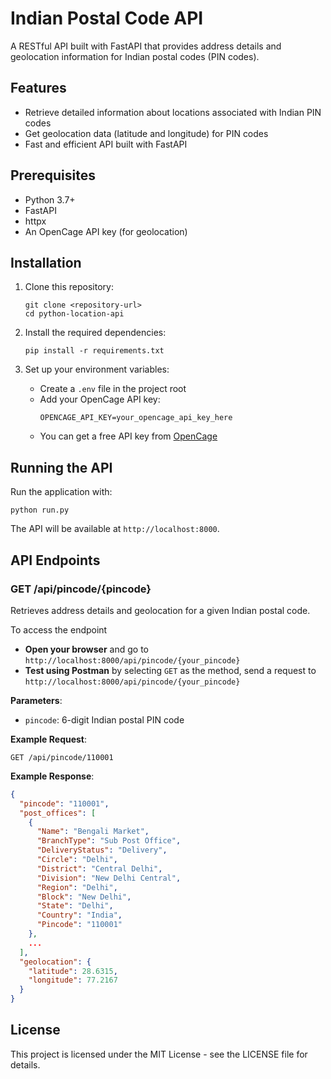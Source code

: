 # Indian Postal Code API

A RESTful API built with FastAPI that provides address details and geolocation information for Indian postal codes (PIN codes).

## Features

- Retrieve detailed information about locations associated with Indian PIN codes
- Get geolocation data (latitude and longitude) for PIN codes
- Fast and efficient API built with FastAPI

## Prerequisites

- Python 3.7+
- FastAPI
- httpx
- An OpenCage API key (for geolocation)

## Installation

1. Clone this repository:
   ```
   git clone <repository-url>
   cd python-location-api
   ```

2. Install the required dependencies:
   ```
   pip install -r requirements.txt
   ```

3. Set up your environment variables:
   - Create a `.env` file in the project root
   - Add your OpenCage API key:
     ```
     OPENCAGE_API_KEY=your_opencage_api_key_here
     ```
   - You can get a free API key from [OpenCage](https://opencagedata.com/)

## Running the API

Run the application with:

```
python run.py
```

The API will be available at `http://localhost:8000`.

## API Endpoints

### GET /api/pincode/{pincode}

Retrieves address details and geolocation for a given Indian postal code.

To access the endpoint
- **Open your browser** and go to `http://localhost:8000/api/pincode/{your_pincode}`
- **Test using Postman** by selecting `GET` as the method, send a request to `http://localhost:8000/api/pincode/{your_pincode}` 

**Parameters**:
- `pincode`: 6-digit Indian postal PIN code

**Example Request**:
```
GET /api/pincode/110001
```

**Example Response**:
```json
{
  "pincode": "110001",
  "post_offices": [
    {
      "Name": "Bengali Market",
      "BranchType": "Sub Post Office",
      "DeliveryStatus": "Delivery",
      "Circle": "Delhi",
      "District": "Central Delhi",
      "Division": "New Delhi Central",
      "Region": "Delhi",
      "Block": "New Delhi",
      "State": "Delhi",
      "Country": "India",
      "Pincode": "110001"
    },
    ...
  ],
  "geolocation": {
    "latitude": 28.6315,
    "longitude": 77.2167
  }
}
```

## License

This project is licensed under the MIT License - see the LICENSE file for details.
